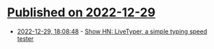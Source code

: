# [Published on 2022-12-29](index.md)

* [2022-12-29, 18:08:48](https://news.ycombinator.com/item?id=34175759) - [Show HN: LiveTyper, a simple typing speed tester](https://livetyper.com/)
